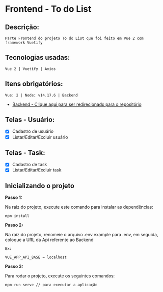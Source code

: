 # Frontend - To do List

## Descrição:
```
Parte Frontend do projeto To do List que foi feito em Vue 2 com framework Vuetify
```

## Tecnologias usadas: 
```
Vue 2 | Vuetify | Axios 
```

## Itens obrigatórios: 
```
Vue: 2 | Node: v14.17.6 | Backend 

```
- [Backend - Clique aqui para ser redirecionado para o repositório](https://github.com/omatheusoliveira/backend-todo-list)

## Telas - Usuário:

- [x]  Cadastro de usuário
- [x]  Listar/Editar/Excluir usuário

## Telas - Task:

- [x]  Cadastro de task
- [x]  Listar/Editar/Excluir task

## Inicializando o projeto

**Passo 1:**

Na raiz do projeto, execute este comando para instalar as dependências:

```
npm install
```

**Passo 2:**

Na raiz do projeto, renomeie o arquivo .env.example para .env, em seguida, coloque a URL da Api referente ao Backend

```
Ex:

VUE_APP_API_BASE = localhost

```

**Passo 3:**

Para rodar o projeto, execute os seguintes comandos:

```
npm run serve // para executar a aplicação

```

